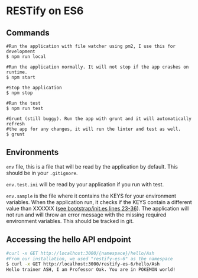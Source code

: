 # RESTify on ES6

## Commands
```
#Run the application with file watcher using pm2, I use this for development
$ npm run local

#Run the application normally. It will not stop if the app crashes on runtime.
$ npm start

#Stop the application
$ npm stop

#Run the test
$ npm run test

#Grunt (still buggy). Run the app with grunt and it will automatically refresh
#the app for any changes, it will run the linter and test as well.
$ grunt
```

## Environments
```env``` file, this is a file that will be read by the application by default.
This should be in your ```.gitignore```.

```env.test.ini``` will be read by your
application if you run with test.

```env.sample``` is the file where it contains the KEYS for your environment
variables. When the application run, it checks if the KEYS contain a different
value than XXXXXX ([see bootstrap/init.es lines 23-36](https://github.com/warrenca/generator-restify-es-6/blob/master/generators/app/templates/bootstrap/init.es#L23-L36)). The application will not
run and will throw an error message with the missing required environment
variables. This should be tracked in git.

## Accessing the hello API endpoint
```bash
#curl -x GET http://localhost:3000/{namespace}/hello/Ash
#From our installation, we used "restify-es-6" as the namespace
$ curl -x GET http://localhost:3000/restify-es-6/hello/Ash
Hello trainer ASH, I am Professor Oak. You are in POKEMON world!
```
